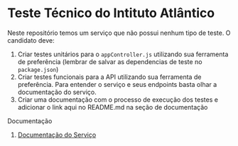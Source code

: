# Teste Técnico do Intituto Atlântico

Neste repositório temos um serviço que não possui nenhum tipo de teste. O candidato deve:
1. Criar testes unitários para o `appController.js` utilizando sua ferramenta de preferência (lembrar de salvar as dependencias de teste no `package.json`)
1. Criar testes funcionais para a API utilizando sua ferramenta de preferência. Para entender o serviço e seus endpoints basta olhar a documentação do serviço.
1. Criar uma documentação com o processo de execução dos testes e adicionar o link aqui no README.md na seção de documentação

Documentação
1. [Documentação do Serviço](./docs/v1.0/service.md)